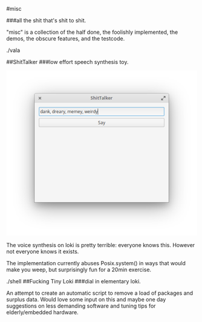 #misc

###all the shit that's shit to shit.

"misc" is a collection of the half done, the foolishly implemented, the demos, the obscure features, and the testcode.

./vala

##ShitTalker
###low effort speech synthesis toy.

![screenshot](https://github.com/NIne-H/misc/raw/master/screenshots/shittalker.png)

The voice synthesis on loki is pretty terrible: everyone knows this. However not everyone knows it exists.

The implementation currently abuses Posix.system() in ways that would make you weep, but surprisingly fun for a 20min exercise.

./shell
##Fucking Tiny Loki
###dial in elementary loki.

An attempt to create an automatic script to remove a load of packages and surplus data. Would love some input on this and maybe one day suggestions on less demanding software and tuning tips for elderly/embedded hardware.
